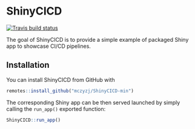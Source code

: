 
# ShinyCICD

<!-- badges: start -->
[![Travis build status](https://travis-ci.com/mczyzj/ShinyCICD-min.svg?branch=master)](https://travis-ci.com/mczyzj/ShinyCICD-min)
<!-- badges: end -->

The goal of ShinyCICD is to provide a simple example of packaged Shiny app to showcase CI/CD pipelines.

## Installation

You can install ShinyCICD from GitHub with

``` r
remotes::install_github("mczyzj/ShinyCICD-min")
```

The corresponding Shiny app can be then served launched by simply calling the `run_app()` exported function:

``` r
ShinyCICD::run_app()
```
